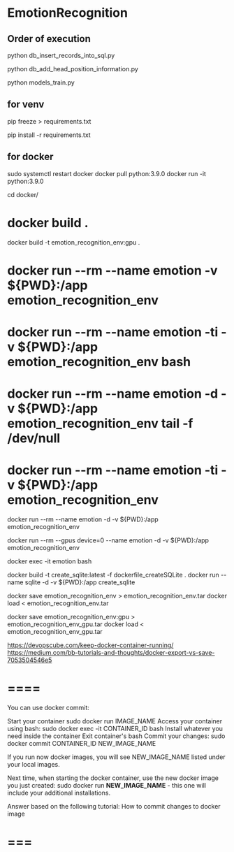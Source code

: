 # EmotionRecognition

## Order of execution
python db_insert_records_into_sql.py

python db_add_head_position_information.py

python models_train.py


## for venv
pip freeze > requirements.txt

pip install -r requirements.txt



## for docker
sudo systemctl restart docker
docker pull python:3.9.0
docker run -it python:3.9.0


cd docker/
# docker build .
docker build -t emotion_recognition_env:gpu .

# docker run --rm --name emotion -v ${PWD}:/app emotion_recognition_env
# docker run --rm --name emotion -ti -v ${PWD}:/app emotion_recognition_env bash
# docker run --rm --name emotion -d -v ${PWD}:/app emotion_recognition_env tail -f /dev/null
# docker run --rm --name emotion -ti -v ${PWD}:/app emotion_recognition_env
docker run --rm --name emotion -d -v ${PWD}:/app emotion_recognition_env

docker run --rm --gpus device=0 --name emotion -d -v ${PWD}:/app emotion_recognition_env


docker exec -it emotion bash


docker build -t create_sqlite:latest -f dockerfile_createSQLite .
docker run --name sqlite -d -v ${PWD}:/app create_sqlite



docker save emotion_recognition_env > emotion_recognition_env.tar
docker load < emotion_recognition_env.tar


docker save emotion_recognition_env:gpu > emotion_recognition_env_gpu.tar
docker load < emotion_recognition_env_gpu.tar


https://devopscube.com/keep-docker-container-running/
https://medium.com/bb-tutorials-and-thoughts/docker-export-vs-save-7053504546e5

# ====
You can use docker commit:

Start your container sudo docker run IMAGE_NAME
Access your container using bash: sudo docker exec -it CONTAINER_ID bash
Install whatever you need inside the container
Exit container's bash
Commit your changes: sudo docker commit CONTAINER_ID NEW_IMAGE_NAME

If you run now docker images, you will see NEW_IMAGE_NAME listed under your local images.

Next time, when starting the docker container, use the new docker image you just created:
sudo docker run **NEW_IMAGE_NAME** - this one will include your additional installations.

Answer based on the following tutorial: How to commit changes to docker image
# ===